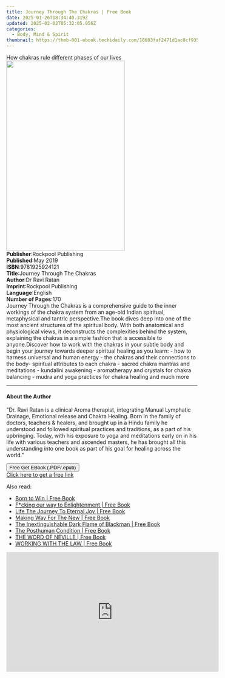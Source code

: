 ```yaml
---
title: Journey Through The Chakras | Free Book
date: 2025-01-26T18:34:40.319Z
updated: 2025-02-02T05:32:05.956Z
categories:
  - Body, Mind & Spirit
thumbnail: https://thmb-001-ebook.techidaily.com/18603faf2471d1ac8cf935fefbb287ce68ee506a3ec80bc7deeea412fb53d29a.jpg
---
```

<main id="book-container">
  <div class="flex flex-col">
    <div class="book-brief flex-1 py-6 px-4 sm:p-6 md:py-10 md:px-8">
      <!-- brief-->
      <div class="book-brief-main">
        How chakras rule different phases of our lives
      </div>
    </div>
    <div
      class="book-meta-info flex-1 grid gap-4 col-start-1 col-end-3 row-start-1 sm:mb-6 sm:grid-cols-4 lg:gap-6 lg:col-start-2 lg:row-end-6 lg:row-span-6 lg:mb-0"
    >
      <div
        class="book-meta-info-left place-content-center mt-4 p-4 text-sm leading-6 col-start-2 col-span-2 dark:text-slate-400"
      >
        <img
          class="w-full h-500 object-cover rounded-lg sm:h-255 sm:col-span-2 lg:col-span-full"
          src="https://img-001-ebook.techidaily.com/b76ce00fb622faed274f28311aef22c895659f74d336fb9b04a1a2014d23d4f0.jpg"
          alt=""
          width="312"
          height="500"
        />
      </div>
      <div
        class="book-meta-info-right mt-2 col-start-1 row-start-2 col-span-3 self-center"
      >
        <!-- meta data  -->
        <div class="flex flex-col px-4 md:px-8">
          <div class="flex-1">
            <strong>Publisher</strong>:<span class="px-2"
              >Rockpool Publishing</span
            >
          </div>
          <div class="flex-1">
            <strong>Published</strong>:<span class="px-2">May 2019</span>
          </div>
          <div class="flex-1">
            <strong>ISBN</strong>:<span class="px-2">9781925924121</span>
          </div>
          <div class="flex-1">
            <strong>Title</strong>:<span class="px-2"
              >Journey Through The Chakras</span
            >
          </div>
          <div class="flex-1">
            <strong>Author</strong>:<span class="px-2">Dr Ravi Ratan</span>
          </div>
          <div class="flex-1">
            <strong>Imprint</strong>:<span class="px-2"
              >Rockpool Publishing</span
            >
          </div>
          <div class="flex-1">
            <strong>Language</strong>:<span class="px-2">English</span>
          </div>
          <div class="flex-1">
            <strong>Number of Pages</strong>:<span class="px-2">170</span>
          </div>
        </div>
      </div>
    </div>
    <div class="book-description flex-1 py-6 px-4 sm:p-6 md:py-10 md:px-8">
      <div class="book-description-main">
        <div accordion-content="" id="description">
          Journey Through the Chakras is a comprehensive guide to the inner
          workings of the chakra system from an age-old Indian spiritual,
          metaphysical and tantric perspective.The book dives deep into one of
          the most ancient structures of the spiritual body. With both
          anatomical and physiological views, it deconstructs the complexities
          behind the system, explaining the chakras in a simple fashion that is
          accessible to anyone.Discover how to work with the chakras in your
          subtle body and begin your journey towards deeper spiritual healing as
          you learn: - how to harness universal and human energy - the chakras
          and their connections to the body- spiritual attributes to each chakra
          - sacred chakra mantras and meditations - kundalini awakening -
          aromatherapy and crystals for chakra balancing - mudra and yoga
          practices for chakra healing and much more
        </div>
      </div>
    </div>
    <div class="book-excerpts flex-1 py-6 px-4 sm:p-6 md:py-10 md:px-8">
      <!-- excerpts-->
      <div class="book-excerpts-main">
        <hr />
        <h4 class="placeholder placeholder-heading">
          <span>About the Author</span>
        </h4>
        <p>
          "Dr. Ravi Ratan is a clinical Aroma therapist, integrating Manual
          Lymphatic Drainage, Emotional release and Chakra Healing. Born in the
          family of doctors, teachers &amp; healers, and brought up in a Hindu
          family he understood and followed spiritual practices and traditions,
          as a part of his upbringing. Today, with his exposure to yoga and
          meditations early on in his life with various teachers and ascended
          masters, he has brought all this understanding into one book as part
          of his goal for healing across the world."
        </p>
      </div>
    </div>
    <div
      class="book-about-author flex-1 py-6 px-4 sm:p-6 md:py-10 md:px-8"
    ></div>
    <div class="book-free-get flex-1 py-6 px-4 sm:p-6 md:py-10 md:px-8">
      <button
        id="btn-free-get"
        class="bg-blue-500 hover:bg-blue-700 text-white font-bold py-2 px-4 rounded"
      >
        Free Get EBook (.PDF/.epub)
      </button>
      <div id="countdown-display" class="px-2 text-lg mt-2"></div>
      <a
        id="free-link"
        class="hidden bg-blue-500 hover:bg-blue-700 text-white font-bold py-2 px-4 rounded"
        href="https://www.ebooks.com/en-us/book/211372593/journey-through-the-chakras/dr-ravi-ratan/"
        target="_blank"
        >Click here to get a free link</a
      >
    </div>
    <script>
      let countdownTime = 0;
      let countdownInterval = null;
      document
        .getElementById('btn-free-get')
        .addEventListener('click', startCountdown);
      function startCountdown() {
        countdownTime = new Date().getTime() + 60000 * 3;
        countdownInterval = setInterval(updateCountdown, 1000);
        document.getElementById('btn-free-get').disabled = true;
        document
          .getElementById('btn-free-get')
          .classList.add('bg-gray-500', 'cursor-not-allowed');
      }
      function updateCountdown() {
        let currentTime = new Date().getTime();
        let timeLeft = countdownTime - currentTime;
        let secondsLeft = Math.floor(timeLeft / 1000);
        document.getElementById('countdown-display').innerHTML =
          `Remaining time: ${secondsLeft} seconds.`;
        if (secondsLeft <= 0) {
          clearInterval(countdownInterval);
          document.getElementById('btn-free-get').classList.add('hidden');
          document.getElementById('free-link').classList.remove('hidden');
          document.getElementById('countdown-display').innerHTML = '';
        }
      }
    </script>
  </div>
</main>

<ins class="adsbygoogle"
      style="display:block"
      data-ad-client="ca-pub-7571918770474297"
      data-ad-slot="8358498916"
      data-ad-format="auto"
      data-full-width-responsive="true"></ins>
    

<span class="atpl-alsoreadstyle">Also read:</span>
<div><ul>
<li><a href="https://novels-ebooks.techidaily.com/210800789-9798886541588-born-to-win/"><u>Born to Win | Free Book</u></a></li>
<li><a href="https://novels-ebooks.techidaily.com/210801009-9798887594767-fcking-our-way-to-enlightenment/"><u>F*cking our way to Enlightenment | Free Book</u></a></li>
<li><a href="https://novels-ebooks.techidaily.com/210800774-9798886546552-life-the-journey-to-eternal-joy/"><u>Life The Journey To Eternal Joy | Free Book</u></a></li>
<li><a href="https://novels-ebooks.techidaily.com/210800965-9781088106556-making-way-for-the-new/"><u>Making Way For The New | Free Book</u></a></li>
<li><a href="https://novels-ebooks.techidaily.com/210800782-9781662465376-the-inextinguishable-dark-flame-of-blackman/"><u>The Inextinguishable Dark Flame of Blackman | Free Book</u></a></li>
<li><a href="https://novels-ebooks.techidaily.com/210801824-9781841508832-the-posthuman-condition/"><u>The Posthuman Condition | Free Book</u></a></li>
<li><a href="https://novels-ebooks.techidaily.com/210801050-9780875169217-the-word-of-neville/"><u>THE WORD OF NEVILLE | Free Book</u></a></li>
<li><a href="https://novels-ebooks.techidaily.com/210801051-9798887740799-working-with-the-law/"><u>WORKING WITH THE LAW | Free Book</u></a></li>
</ul></div>

<!-- affiliate ads begin -->
<iframe width="560" height="315" src="https://www.youtube.com/embed/MHafwnWSEQk?si=rejNVNpJZH2SqNLy" title="YouTube video player" frameborder="0" allow="accelerometer; autoplay; clipboard-write; encrypted-media; gyroscope; picture-in-picture; web-share" referrerpolicy="strict-origin-when-cross-origin" allowfullscreen></iframe>
<!-- affiliate ads end -->

